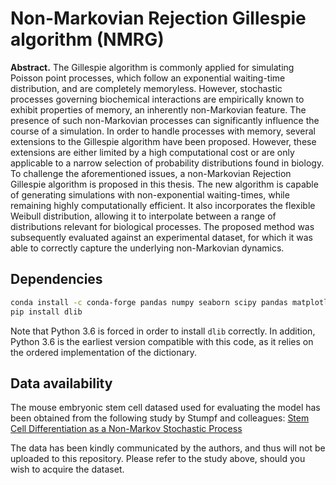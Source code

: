 Non-Markovian Rejection Gillespie algorithm (NMRG)
==================================================
**Abstract.** The Gillespie algorithm is commonly applied for simulating Poisson point processes, which follow an exponential waiting-time distribution, and are completely memoryless. However, stochastic processes governing biochemical interactions are empirically known to exhibit properties of memory, an inherently non-Markovian feature. The presence of such non-Markovian processes can significantly influence the course of a simulation.  In order to handle processes with memory, several extensions to the Gillespie algorithm have been proposed. However, these extensions are either limited by a high computational cost or are only applicable to a narrow selection of probability distributions found in biology. To challenge the aforementioned issues, a non-Markovian Rejection Gillespie algorithm is proposed in this thesis. The new algorithm is capable of generating simulations with non-exponential waiting-times, while remaining highly computationally efficient. It also incorporates the flexible Weibull distribution, allowing it to interpolate between a range of distributions relevant for biological processes. The proposed method was subsequently evaluated against an experimental dataset, for which it was able to correctly capture the underlying non-Markovian dynamics.

## Dependencies
```bash
conda install -c conda-forge pandas numpy seaborn scipy pandas matplotlib ipython jupyterlab python=3.6
pip install dlib
```

Note that Python 3.6 is forced in order to install `dlib` correctly. In addition, Python 3.6 is the earliest version compatible with this code, as it relies on the ordered implementation of the dictionary.

## Data availability
The mouse embryonic stem cell datased used for evaluating the model has been obtained from the following study by Stumpf and colleagues: [Stem Cell Differentiation as a Non-Markov Stochastic Process](https://www.sciencedirect.com/science/article/pii/S2405471217303423)

The data has been kindly communicated by the authors, and thus will not be uploaded to this repository. Please refer to the study above, should you wish to acquire the dataset.
